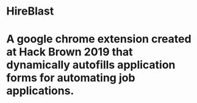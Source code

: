 # HireBlast

# A google chrome extension created at Hack Brown 2019 that dynamically autofills application forms for automating job applications.
